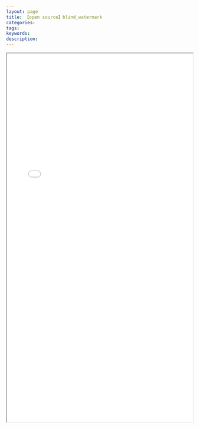```yaml
---
layout: page
title: 【open source】blind_watermark
categories:
tags:
keywords:
description:
---
```




<iframe src="/blind_watermark/#/en/" width="100%" height="1000em" marginwidth="10%"></iframe>

